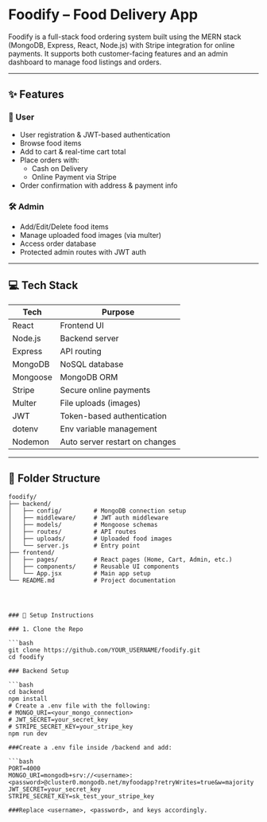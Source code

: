 # Foodify – Food Delivery App

Foodify is a full-stack food ordering system built using the MERN stack (MongoDB, Express, React, Node.js) with Stripe integration for online payments. It supports both customer-facing features and an admin dashboard to manage food listings and orders.

---

## ✨ Features

### 👤 User
- User registration & JWT-based authentication
- Browse food items
- Add to cart & real-time cart total
- Place orders with:
  - Cash on Delivery
  - Online Payment via Stripe
- Order confirmation with address & payment info

### 🛠️ Admin
- Add/Edit/Delete food items
- Manage uploaded food images (via multer)
- Access order database
- Protected admin routes with JWT auth

---

## 💻 Tech Stack

| Tech        | Purpose                          |
|-------------|----------------------------------|
| React       | Frontend UI                      |
| Node.js     | Backend server                   |
| Express     | API routing                      |
| MongoDB     | NoSQL database                   |
| Mongoose    | MongoDB ORM                      |
| Stripe      | Secure online payments           |
| Multer      | File uploads (images)            |
| JWT         | Token-based authentication       |
| dotenv      | Env variable management          |
| Nodemon     | Auto server restart on changes   |

---

## 📂 Folder Structure
```
foodify/
├── backend/
│   ├── config/         # MongoDB connection setup
│   ├── middleware/     # JWT auth middleware
│   ├── models/         # Mongoose schemas
│   ├── routes/         # API routes
│   ├── uploads/        # Uploaded food images
│   └── server.js       # Entry point
├── frontend/
│   ├── pages/          # React pages (Home, Cart, Admin, etc.)
│   ├── components/     # Reusable UI components
│   └── App.jsx         # Main app setup
└── README.md           # Project documentation




### 🔧 Setup Instructions

### 1. Clone the Repo

```bash
git clone https://github.com/YOUR_USERNAME/foodify.git
cd foodify

### Backend Setup

```bash
cd backend
npm install
# Create a .env file with the following:
# MONGO_URI=<your_mongo_connection>
# JWT_SECRET=your_secret_key
# STRIPE_SECRET_KEY=your_stripe_key
npm run dev

###Create a .env file inside /backend and add:

```bash
PORT=4000
MONGO_URI=mongodb+srv://<username>:<password>@cluster0.mongodb.net/myfoodapp?retryWrites=true&w=majority
JWT_SECRET=your_secret_key
STRIPE_SECRET_KEY=sk_test_your_stripe_key

###Replace <username>, <password>, and keys accordingly.


